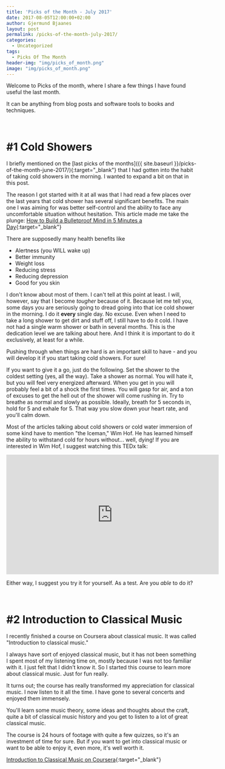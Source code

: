 ```yaml
---
title: 'Picks of the Month - July 2017'
date: 2017-08-05T12:00:00+02:00
author: Gjermund Bjaanes
layout: post
permalink: /picks-of-the-month-july-2017/
categories:
  - Uncategorized
tags:
  - Picks Of The Month
header-img: "img/picks_of_month.png"
image: "img/picks_of_month.png"
---
```


Welcome to Picks of the month, where I share a few things I have found useful the last month.


It can be anything from blog posts and software tools to books and techniques.

<!--more-->

&nbsp;

# #1 Cold Showers

I briefly mentioned on the [last picks of the months]({{ site.baseurl }}/picks-of-the-month-june-2017/){:target="_blank"} that I had gotten into the habit of taking cold showers in the morning. I wanted to expand a bit on that in this post.

The reason I got started with it at all was that I had read a few places over the last years that cold shower has several significant benefits. The main one I was aiming for was better self-control and the ability to face any uncomfortable situation without hesitation. 
This article made me take the plunge: [How to Build a Bulletproof Mind in 5 Minutes a Day](https://medium.com/personal-growth/why-freezing-your-butt-off-will-make-you-stronger-9e583448274b){:target="_blank"}

There are supposedly many health benefits like 

* Alertness (you WILL wake up)
* Better immunity 
* Weight loss
* Reducing stress
* Reducing depression
* Good for you skin


I don't know about most of them. I can't tell at this point at least. I will, however, say that I become *tougher* because of it. Because let me tell you, some days you are seriously going to dread going into that ice cold shower in the morning. I do it **every** single day. No excuse. Even when I need to take a long shower to get dirt and stuff off, I still have to do it cold. I have not had a single warm shower or bath in several months. 
This is the dedication level we are talking about here. And I think it is important to do it exclusively, at least for a while. 

Pushing through when things are hard is an important skill to have - and you will develop it if you start taking cold showers. For sure!

If you want to give it a go, just do the following. Set the shower to the coldest setting (yes, all the way). Take a shower as normal. You will hate it, but you will feel very energized afterward. When you get in you will probably feel a bit of a shock the first times. You will gasp for air, and a ton of excuses to get the hell out of the shower will come rushing in. Try to breathe as normal and slowly as possible. Ideally, breath for 5 seconds in, hold for 5 and exhale for 5. That way you slow down your heart rate, and you'll calm down.

Most of the articles talking about cold showers or cold water immersion of some kind have to mention "the Iceman," Wim Hof. He has learned himself the ability to withstand cold for hours without... well, dying! If you are interested in Wim Hof, I suggest watching this TEDx talk:

<iframe width="560" height="315" src="https://www.youtube.com/embed/L9Cgaa8U4eY?ecver=1" frameborder="0" allowfullscreen></iframe>

Either way, I suggest you try it for yourself. As a test. Are you *able* to do it?

&nbsp;

# #2 Introduction to Classical Music

I recently finished a course on Coursera about classical music. It was called "Introduction to classical music."

I always have sort of enjoyed classical music, but it has not been something I spent most of my listening time on, mostly because I was not too familiar with it. I just felt that I didn't know it. So I started this course to learn more about classical music. Just for fun really.

It turns out; the course has really transformed my appreciation for classical music. I now listen to it all the time. I have gone to several concerts and enjoyed them immensely.

You'll learn some music theory, some ideas and thoughts about the craft, quite a bit of classical music history and you get to listen to a lot of great classical music. 

The course is 24 hours of footage with quite a few quizzes, so it's an investment of time for sure. But if you want to get into classical music or want to be able to enjoy it, even more, it's well worth it.

[Introduction to Classical Music on Coursera](https://www.coursera.org/learn/introclassicalmusic){:target="_blank"}
